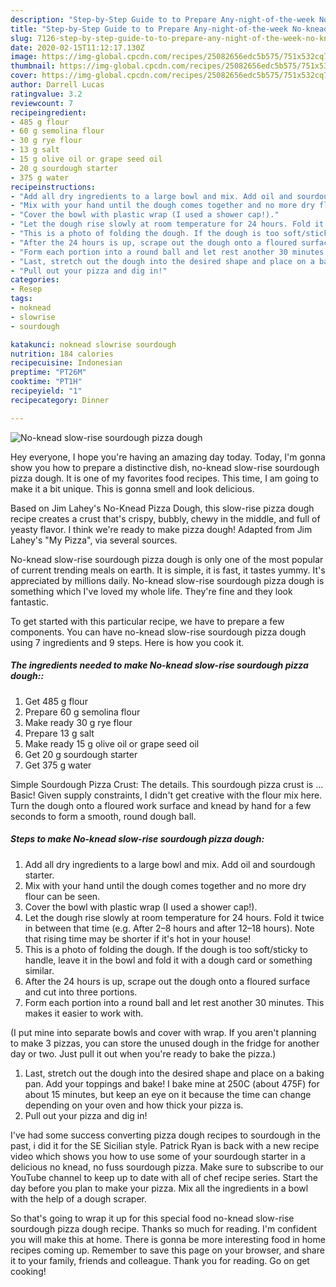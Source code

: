 ```yaml
---
description: "Step-by-Step Guide to to Prepare Any-night-of-the-week No-knead slow-rise sourdough pizza dough"
title: "Step-by-Step Guide to to Prepare Any-night-of-the-week No-knead slow-rise sourdough pizza dough"
slug: 7126-step-by-step-guide-to-to-prepare-any-night-of-the-week-no-knead-slow-rise-sourdough-pizza-dough
date: 2020-02-15T11:12:17.130Z
image: https://img-global.cpcdn.com/recipes/25082656edc5b575/751x532cq70/no-knead-slow-rise-sourdough-pizza-dough-recipe-main-photo.jpg
thumbnail: https://img-global.cpcdn.com/recipes/25082656edc5b575/751x532cq70/no-knead-slow-rise-sourdough-pizza-dough-recipe-main-photo.jpg
cover: https://img-global.cpcdn.com/recipes/25082656edc5b575/751x532cq70/no-knead-slow-rise-sourdough-pizza-dough-recipe-main-photo.jpg
author: Darrell Lucas
ratingvalue: 3.2
reviewcount: 7
recipeingredient:
- 485 g flour
- 60 g semolina flour
- 30 g rye flour
- 13 g salt
- 15 g olive oil or grape seed oil
- 20 g sourdough starter
- 375 g water
recipeinstructions:
- "Add all dry ingredients to a large bowl and mix. Add oil and sourdough starter."
- "Mix with your hand until the dough comes together and no more dry flour can be seen."
- "Cover the bowl with plastic wrap (I used a shower cap!)."
- "Let the dough rise slowly at room temperature for 24 hours. Fold it twice in between that time (e.g. After 2–8 hours and after 12–18 hours). Note that rising time may be shorter if it&#39;s hot in your house!"
- "This is a photo of folding the dough. If the dough is too soft/sticky to handle, leave it in the bowl and fold it with a dough card or something similar."
- "After the 24 hours is up, scrape out the dough onto a floured surface and cut into three portions."
- "Form each portion into a round ball and let rest another 30 minutes. This makes it easier to work with.  (I put mine into separate bowls and cover with wrap. If you aren&#39;t planning to make 3 pizzas, you can store the unused dough in the fridge for another day or two. Just pull it out when you&#39;re ready to bake the pizza.)"
- "Last, stretch out the dough into the desired shape and place on a baking pan. Add your toppings and bake! I bake mine at 250C (about 475F) for about 15 minutes, but keep an eye on it because the time can change depending on your oven and how thick your pizza is."
- "Pull out your pizza and dig in!"
categories:
- Resep
tags:
- noknead
- slowrise
- sourdough

katakunci: noknead slowrise sourdough
nutrition: 184 calories
recipecuisine: Indonesian
preptime: "PT26M"
cooktime: "PT1H"
recipeyield: "1"
recipecategory: Dinner

---
```



![No-knead slow-rise sourdough pizza dough](https://img-global.cpcdn.com/recipes/25082656edc5b575/751x532cq70/no-knead-slow-rise-sourdough-pizza-dough-recipe-main-photo.jpg)

Hey everyone, I hope you're having an amazing day today. Today, I'm gonna show you how to prepare a distinctive dish, no-knead slow-rise sourdough pizza dough. It is one of my favorites food recipes. This time, I am going to make it a bit unique. This is gonna smell and look delicious.

Based on Jim Lahey&#39;s No-Knead Pizza Dough, this slow-rise pizza dough recipe creates a crust that&#39;s crispy, bubbly, chewy in the middle, and full of yeasty flavor. I think we&#39;re ready to make pizza dough! Adapted from Jim Lahey&#39;s &#34;My Pizza&#34;, via several sources.

No-knead slow-rise sourdough pizza dough is only one of the most popular of current trending meals on earth. It is simple, it is fast, it tastes yummy. It's appreciated by millions daily. No-knead slow-rise sourdough pizza dough is something which I've loved my whole life. They're fine and they look fantastic.


To get started with this particular recipe, we have to prepare a few components. You can have no-knead slow-rise sourdough pizza dough using 7 ingredients and 9 steps. Here is how you cook it.

##### The ingredients needed to make No-knead slow-rise sourdough pizza dough::

1. Get 485 g flour
1. Prepare 60 g semolina flour
1. Make ready 30 g rye flour
1. Prepare 13 g salt
1. Make ready 15 g olive oil or grape seed oil
1. Get 20 g sourdough starter
1. Get 375 g water


Simple Sourdough Pizza Crust: The details. This sourdough pizza crust is … Basic! Given supply constraints, I didn&#39;t get creative with the flour mix here. Turn the dough onto a floured work surface and knead by hand for a few seconds to form a smooth, round dough ball. 

##### Steps to make No-knead slow-rise sourdough pizza dough:

1. Add all dry ingredients to a large bowl and mix. Add oil and sourdough starter.
1. Mix with your hand until the dough comes together and no more dry flour can be seen.
1. Cover the bowl with plastic wrap (I used a shower cap!).
1. Let the dough rise slowly at room temperature for 24 hours. Fold it twice in between that time (e.g. After 2–8 hours and after 12–18 hours). Note that rising time may be shorter if it&#39;s hot in your house!
1. This is a photo of folding the dough. If the dough is too soft/sticky to handle, leave it in the bowl and fold it with a dough card or something similar.
1. After the 24 hours is up, scrape out the dough onto a floured surface and cut into three portions.
1. Form each portion into a round ball and let rest another 30 minutes. This makes it easier to work with.

(I put mine into separate bowls and cover with wrap. If you aren&#39;t planning to make 3 pizzas, you can store the unused dough in the fridge for another day or two. Just pull it out when you&#39;re ready to bake the pizza.)
1. Last, stretch out the dough into the desired shape and place on a baking pan. Add your toppings and bake! I bake mine at 250C (about 475F) for about 15 minutes, but keep an eye on it because the time can change depending on your oven and how thick your pizza is.
1. Pull out your pizza and dig in!


I&#39;ve had some success converting pizza dough recipes to sourdough in the past, i did it for the SE Sicilian style. Patrick Ryan is back with a new recipe video which shows you how to use some of your sourdough starter in a delicious no knead, no fuss sourdough pizza. Make sure to subscribe to our YouTube channel to keep up to date with all of chef recipe series. Start the day before you plan to make your pizza. Mix all the ingredients in a bowl with the help of a dough scraper. 

So that's going to wrap it up for this special food no-knead slow-rise sourdough pizza dough recipe. Thanks so much for reading. I'm confident you will make this at home. There is gonna be more interesting food in home recipes coming up. Remember to save this page on your browser, and share it to your family, friends and colleague. Thank you for reading. Go on get cooking!
